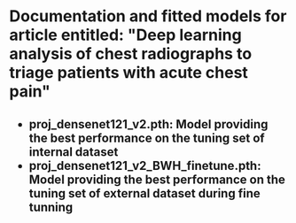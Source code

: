 <h1 align="left"> Documentation and fitted models for article entitled: "Deep learning analysis of chest radiographs to triage patients with acute chest pain" </h1>

<h2 Fitted models in Models folder </h2>

- **proj_densenet121_v2.pth**: Model providing the best performance on the tuning set of internal dataset
- **proj_densenet121_v2_BWH_finetune.pth**: Model providing the best performance on the tuning set of external dataset during fine tunning
